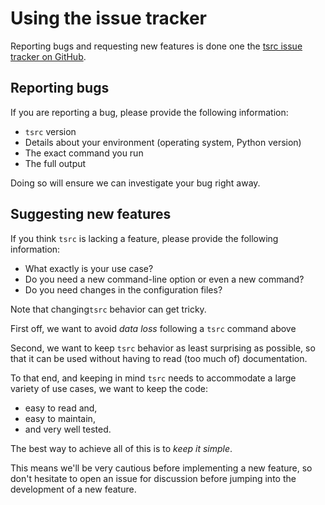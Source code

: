 # Using the issue tracker

Reporting bugs and requesting new features is done one the [tsrc issue tracker on GitHub](https://github.com/your-tools/tsrc/issues).

## Reporting bugs

If you are reporting a bug, please provide the following information:

* `tsrc` version
* Details about your environment (operating system, Python version)
* The exact command you run
* The full output

Doing so will ensure we can investigate your bug right away.


## Suggesting new features

If you think `tsrc` is lacking a feature, please provide the following information:

* What exactly is your use case?
* Do you need a new command-line option or even a new command?
* Do you need changes in the configuration files?

Note that changing`tsrc` behavior can get tricky.

First off, we want to avoid *data loss* following a `tsrc` command above

Second, we want to keep `tsrc` behavior as least surprising as possible, so that
it can be used without having to read (too much of) documentation.

To that end, and keeping in mind `tsrc` needs to accommodate a large
variety of use cases, we want to keep the code:

* easy to read and,
* easy to maintain,
* and very well tested.

The best way to achieve all of this is to *keep it simple*.

This means we'll be very cautious before implementing a new feature, so
don't hesitate to open an issue for discussion before jumping into the
development of a new feature.


